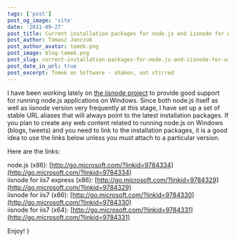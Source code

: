 ```yaml
---
tags: ['post']
post_og_image: 'site'
date: '2011-09-27'  
post_title: Current installation packages for node.js and iisnode for Windows
post_author: Tomasz Janczuk
post_author_avatar: tomek.png
post_image: blog-tomek.png
post_slug: current-installation-packages-for-node.js-and-iisnode-for-windows
post_date_in_url: true
post_excerpt: Tomek on Software - shaken, not stirred
---
```





I have been working lately on [the iisnode project](https://github.com/tjanczuk/iisnode) to provide good support for running node.js applications on Windows. Since both node.js itself as well as iisnode version very frequently at this stage, I have set up a set of stable URL aliases that will always point to the latest installation packages. If you plan to create any web content related to running node.js on Windows (blogs, tweets) and you need to link to the installation packages, it is a good idea to use the links below unless you must attach to a particular version.   

Here are the links:  

node.js (x86): [http://go.microsoft.com/?linkid=9784334](http://go.microsoft.com/?linkid=9784334)      
iisnode for iis7 express (x86): [http://go.microsoft.com/?linkid=9784329](http://go.microsoft.com/?linkid=9784329)      
iisnode for iis7 (x86): [http://go.microsoft.com/?linkid=9784330](http://go.microsoft.com/?linkid=9784330)      
iisnode for iis7 (x64): [http://go.microsoft.com/?linkid=9784331](http://go.microsoft.com/?linkid=9784331)  

Enjoy!  }